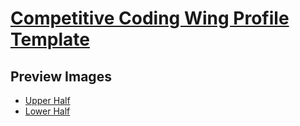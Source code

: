 [Competitive Coding Wing Profile Template](https://github.com/GeekHaven/profiletemplates/tree/master/CompetitiveCoding)
=====================================

Preview Images
-------------

* [Upper Half](https://raw.githubusercontent.com/BelieveC/profiletemplates/master/CompetitiveCoding/Preview%20Images/PT1.png)
* [Lower Half](https://raw.githubusercontent.com/BelieveC/profiletemplates/master/CompetitiveCoding/Preview%20Images/PT2.png)
